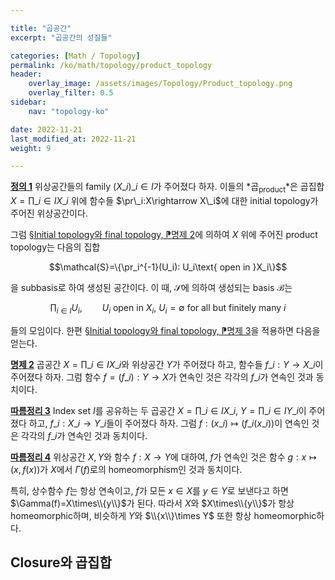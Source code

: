 ```yaml
---

title: "곱공간"
excerpt: "곱공간의 성질들"

categories: [Math / Topology]
permalink: /ko/math/topology/product_topology
header:
    overlay_image: /assets/images/Topology/Product_topology.png
    overlay_filter: 0.5
sidebar: 
    nav: "topology-ko"

date: 2022-11-21
last_modified_at: 2022-11-21
weight: 9

---
```


<div class="definition" markdown="1">

<ins id="df1">**정의 1**</ins> 위상공간들의 family $(X\_i)\_{i\in I}$가 주어졌다 하자. 이들의 *곱<sub>product</sub>*은 곱집합 $X=\prod\_{i\in I}X\_i$ 위에 함수들 $\pr\_i:X\rightarrow X\_i$에 대한 initial topology가 주어진 위상공간이다.

</div>

그럼 [§Initial topology와 final topology, ⁋명제 2](/ko/math/topology/initial_and_final_topology#pp2)에 의하여 $X$ 위에 주어진 product topology는 다음의 집합

$$\mathcal{S}=\{\pr_i^{-1}(U_i): U_i\text{ open in }X_i\}$$

을 subbasis로 하여 생성된 공간이다. 이 때, $\mathcal{S}$에 의하여 생성되는 basis $\mathcal{B}$는 

$$\prod_{i\in I} U_i,\qquad \text{$U_i$ open in $X_i$, $U_i=\emptyset$ for all but finitely many $i$}$$

들의 모임이다. 한편 [§Initial topology와 final topology, ⁋명제 3](/ko/math/topology/initial_and_final_topology#pp3)을 적용하면 다음을 얻는다.

<div class="proposition" markdown="1">

<ins id="pp2">**명제 2**</ins> 곱공간 $X=\prod\_{i\in I}X\_i$와 위상공간 $Y$가 주어졌다 하고, 함수들 $f\_i:Y\rightarrow X\_i$이 주어졌다 하자. 그럼 함수 $f=(f\_i): Y\rightarrow X$가 연속인 것은 각각의 $f\_i$가 연속인 것과 동치이다.

</div>

<div class="proposition" markdown="1">

<ins id="crl3">**따름정리 3**</ins> Index set $I$를 공유하는 두 곱공간 $X=\prod\_{i\in I}X\_i$, $Y=\prod\_{i\in I}Y\_i$이 주어졌다 하고, $f\_i:X\_i\rightarrow Y\_i$들이 주어졌다 하자. 그럼 $f:(x\_i)\mapsto (f\_i(x\_i))$이 연속인 것은 각각의 $f\_i$가 연속인 것과 동치이다.

</div>

<div class="proposition" markdown="1">

<ins id="crl4">**따름정리 4**</ins> 위상공간 $X,Y$와 함수 $f:X\rightarrow Y$에 대하여, $f$가 연속인 것은 함수 $g:x\mapsto (x,f(x))$가 $X$에서 $\Gamma(f)$로의 homeomorphism인 것과 동치이다.

</div>

특히, 상수함수 $f$는 항상 연속이고, $f$가 모든 $x\in X$를 $y\in Y$로 보낸다고 하면 $\Gamma(f)=X\times\\{y\\}$가 된다. 따라서 $X$와 $X\times\\{y\\}$가 항상 homeomorphic하며, 비슷하게 $Y$와 $\\{x\\}\times Y$ 또한 항상 homeomorphic하다.

## Closure와 곱집합


